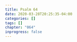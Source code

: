 ```yaml
---
title: Psalm 64
date: 2020-03-28T20:25:35-04:00
categories: []
tags: []
chapter: "064"
inprogress: false
---
```


